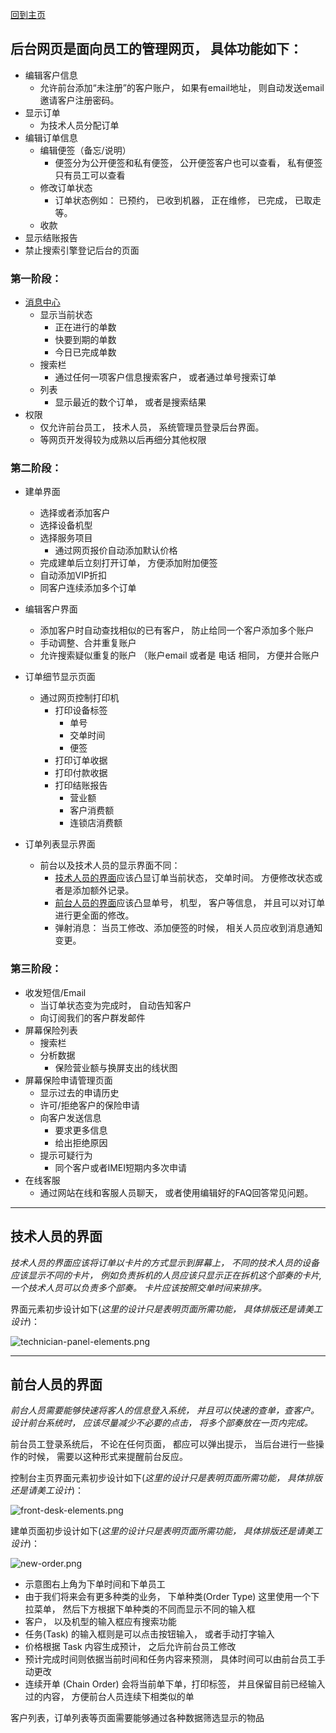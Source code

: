 [回到主页](../README.MD)

## 后台网页是面向员工的管理网页， 具体功能如下：
-   编辑客户信息
    -   允许前台添加“未注册”的客户账户， 如果有email地址， 则自动发送email邀请客户注册密码。
-   显示订单
    -   为技术人员分配订单
-   编辑订单信息
    -   编辑便签（备忘/说明）
        -   便签分为公开便签和私有便签， 公开便签客户也可以查看， 私有便签只有员工可以查看
    -   修改订单状态
        -   订单状态例如： 已预约， 已收到机器， 正在维修， 已完成， 已取走等。
    -   收款
-   显示结账报告
-   禁止搜索引擎登记后台的页面


### 第一阶段：
-   [消息中心](#前台人员的界面)
    -   显示当前状态
        -   正在进行的单数
        -   快要到期的单数
        -   今日已完成单数
    -   搜索栏
        -   通过任何一项客户信息搜索客户， 或者通过单号搜索订单
    -   列表
        -   显示最近的数个订单， 或者是搜索结果
-   权限
    -   仅允许前台员工， 技术人员， 系统管理员登录后台界面。
    -   等网页开发得较为成熟以后再细分其他权限
### 第二阶段：
-   建单界面
    -   选择或者添加客户
    -   选择设备机型
    -   选择服务项目
        -   通过网页报价自动添加默认价格
    -   完成建单后立刻打开订单， 方便添加附加便签
    -   自动添加VIP折扣
    -   同客户连续添加多个订单
-   编辑客户界面
    -   添加客户时自动查找相似的已有客户， 防止给同一个客户添加多个账户
    -   手动调整、合并重复账户
    -   允许搜索疑似重复的账户 （账户email 或者是 电话 相同， 方便并合账户
-   订单细节显示页面
    -   通过网页控制打印机
        -   打印设备标签
            -   单号
            -   交单时间
            -   便签
        -   打印订单收据
        -   打印付款收据
        -   打印结账报告
            -   营业额
            -   客户消费额
            -   连锁店消费额

-   订单列表显示界面
    -   前台以及技术人员的显示界面不同：
        -   [技术人员的界面](#技术人员的界面)应该凸显订单当前状态， 交单时间。 方便修改状态或者是添加额外记录。
        -   [前台人员的界面](#前台人员的界面)应该凸显单号， 机型， 客户等信息， 并且可以对订单进行更全面的修改。
        -   弹射消息： 当员工修改、添加便签的时候， 相关人员应收到消息通知变更。

### 第三阶段：
-   收发短信/Email
    -   当订单状态变为完成时， 自动告知客户
    -   向订阅我们的客户群发邮件
-   屏幕保险列表
    -   搜索栏
    -   分析数据
        -   保险营业额与换屏支出的线状图
-   屏幕保险申请管理页面
    -   显示过去的申请历史
    -   许可/拒绝客户的保险申请
    -   向客户发送信息
        -   要求更多信息
        -   给出拒绝原因
    -   提示可疑行为
        -   同个客户或者IMEI短期内多次申请
-   在线客服
    -   通过网站在线和客服人员聊天， 或者使用编辑好的FAQ回答常见问题。

--------------------

## 技术人员的界面

*技术人员的界面应该将订单以卡片的方式显示到屏幕上， 不同的技术人员的设备应该显示不同的卡片， 例如负责拆机的人员应该只显示正在拆机这个部奏的卡片, 一个技术人员可以负责多个部奏。 卡片应该按照交单时间来排序。*

界面元素初步设计如下(*这里的设计只是表明页面所需功能， 具体排版还是请美工设计*)：

![technician-panel-elements.png](./technician-panel-elements.png)


------------------------

## 前台人员的界面

*前台人员需要能够快速将客人的信息登入系统， 并且可以快速的查单，查客户。设计前台系统时， 应该尽量减少不必要的点击， 将多个部奏放在一页内完成。*

前台员工登录系统后， 不论在任何页面， 都应可以弹出提示， 当后台进行一些操作的时候， 需要以这种形式来提醒前台反应。

控制台主页界面元素初步设计如下(*这里的设计只是表明页面所需功能， 具体排版还是请美工设计*)：

![front-desk-elements.png](./front-desk-elements.png)

建单页面初步设计如下(*这里的设计只是表明页面所需功能， 具体排版还是请美工设计*)：

![new-order.png](./new-order.png)

-   示意图右上角为下单时间和下单员工
-   由于我们将来会有更多种类的业务， 下单种类(Order Type) 这里使用一个下拉菜单， 然后下方根据下单种类的不同而显示不同的输入框
-   客户， 以及机型的输入框应有搜索功能
-   任务(Task) 的输入框则是可以点击按钮输入， 或者手动打字输入
-   价格根据 Task 内容生成预计， 之后允许前台员工修改
-   预计完成时间则依据当前时间和任务内容来预测， 具体时间可以由前台员工手动更改
-   连续开单 (Chain Order) 会将当前单下单，打印标签， 并且保留目前已经输入过的内容， 方便前台人员连续下相类似的单

客户列表，订单列表等页面需要能够通过各种数据筛选显示的物品

